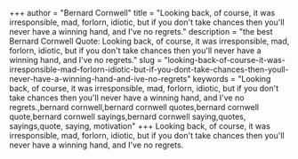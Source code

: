 +++
author = "Bernard Cornwell"
title = "Looking back, of course, it was irresponsible, mad, forlorn, idiotic, but if you don't take chances then you'll never have a winning hand, and I've no regrets."
description = "the best Bernard Cornwell Quote: Looking back, of course, it was irresponsible, mad, forlorn, idiotic, but if you don't take chances then you'll never have a winning hand, and I've no regrets."
slug = "looking-back-of-course-it-was-irresponsible-mad-forlorn-idiotic-but-if-you-dont-take-chances-then-youll-never-have-a-winning-hand-and-ive-no-regrets"
keywords = "Looking back, of course, it was irresponsible, mad, forlorn, idiotic, but if you don't take chances then you'll never have a winning hand, and I've no regrets.,bernard cornwell,bernard cornwell quotes,bernard cornwell quote,bernard cornwell sayings,bernard cornwell saying,quotes, sayings,quote, saying, motivation"
+++
Looking back, of course, it was irresponsible, mad, forlorn, idiotic, but if you don't take chances then you'll never have a winning hand, and I've no regrets.
